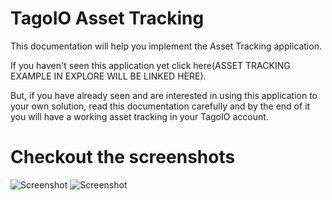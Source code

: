 # TagoIO Asset Tracking

This documentation will help you implement the Asset Tracking application. 

If you haven't seen this application yet click here(ASSET TRACKING EXAMPLE IN EXPLORE WILL BE LINKED HERE).

But, if you have already seen and are interested in using this application to your own solution, read this documentation carefully and by the end of it you will have a working asset tracking in your TagoIO account.


# Checkout the screenshots

![Screenshot](https://tago.io/static/product/images/analysis/analysis-1.svg)
![Screenshot](https://tago.io/static/product/images/analysis/analysis-2.svg)
